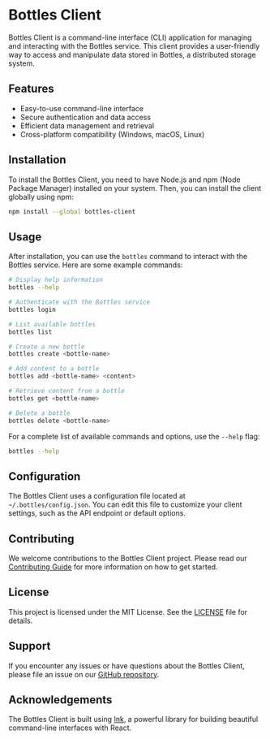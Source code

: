 # Bottles Client

Bottles Client is a command-line interface (CLI) application for managing and interacting with the Bottles service. This client provides a user-friendly way to access and manipulate data stored in Bottles, a distributed storage system.

## Features

- Easy-to-use command-line interface
- Secure authentication and data access
- Efficient data management and retrieval
- Cross-platform compatibility (Windows, macOS, Linux)

## Installation

To install the Bottles Client, you need to have Node.js and npm (Node Package Manager) installed on your system. Then, you can install the client globally using npm:

```bash
npm install --global bottles-client
```

## Usage

After installation, you can use the `bottles` command to interact with the Bottles service. Here are some example commands:

```bash
# Display help information
bottles --help

# Authenticate with the Bottles service
bottles login

# List available bottles
bottles list

# Create a new bottle
bottles create <bottle-name>

# Add content to a bottle
bottles add <bottle-name> <content>

# Retrieve content from a bottle
bottles get <bottle-name>

# Delete a bottle
bottles delete <bottle-name>
```

For a complete list of available commands and options, use the `--help` flag:

```bash
bottles --help
```

## Configuration

The Bottles Client uses a configuration file located at `~/.bottles/config.json`. You can edit this file to customize your client settings, such as the API endpoint or default options.

## Contributing

We welcome contributions to the Bottles Client project. Please read our [Contributing Guide](CONTRIBUTING.md) for more information on how to get started.

## License

This project is licensed under the MIT License. See the [LICENSE](LICENSE) file for details.

## Support

If you encounter any issues or have questions about the Bottles Client, please file an issue on our [GitHub repository](https://github.com/bottles/bottles-client/issues).

## Acknowledgements

The Bottles Client is built using [Ink](https://github.com/vadimdemedes/ink), a powerful library for building beautiful command-line interfaces with React.
